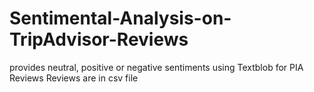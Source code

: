 # Sentimental-Analysis-on-TripAdvisor-Reviews

provides neutral, positive or negative sentiments using Textblob for PIA Reviews
Reviews are in csv file
